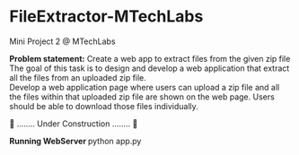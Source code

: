 # FileExtractor-MTechLabs
Mini Project 2 @ MTechLabs

<b> Problem statement:</b> Create a web app to extract files from the given zip file<br/>
The goal of this task is to design and develop a web application that extract all the files from an uploaded zip file.<br/>
Develop a web application page where users can upload a zip file and all the files within that uploaded zip file are shown on the web page. Users should be able to download those files individually. 


🚧 ........ Under Construction ........ 🚧


<b> Running WebServer </b>
python app.py

